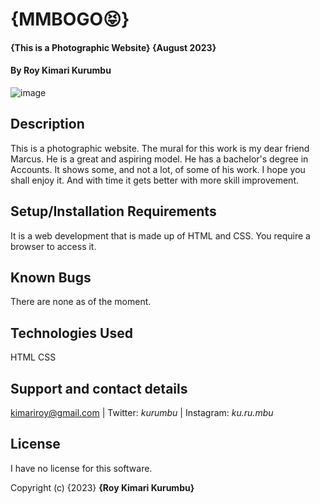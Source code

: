 



# {MMBOGO😝}
#### {This is a Photographic Website} {August 2023}
#### By **Roy Kimari Kurumbu**


![image](https://github.com/KURUMBU/mmbogo/assets/72190354/5a133120-c425-46de-8770-5df4ea67d3a9)
## Description
This is a photographic website. The mural for this work is my dear friend Marcus. He is a great and aspiring model. He has a bachelor's degree in Accounts. It shows some, and not a lot, of some of his work. I hope you shall enjoy it. And with time it gets better with more skill improvement.

## Setup/Installation Requirements
It is a web development that is made up of HTML and CSS. You require a browser to access it.

## Known Bugs
There are none as of the moment.

## Technologies Used
HTML
CSS

## Support and contact details
kimariroy@gmail.com | 
Twitter: _kurumbu_ | 
Instagram: _ku.ru.mbu_

## License
I have no license for this software.

Copyright (c) {2023} **{Roy Kimari Kurumbu}**
